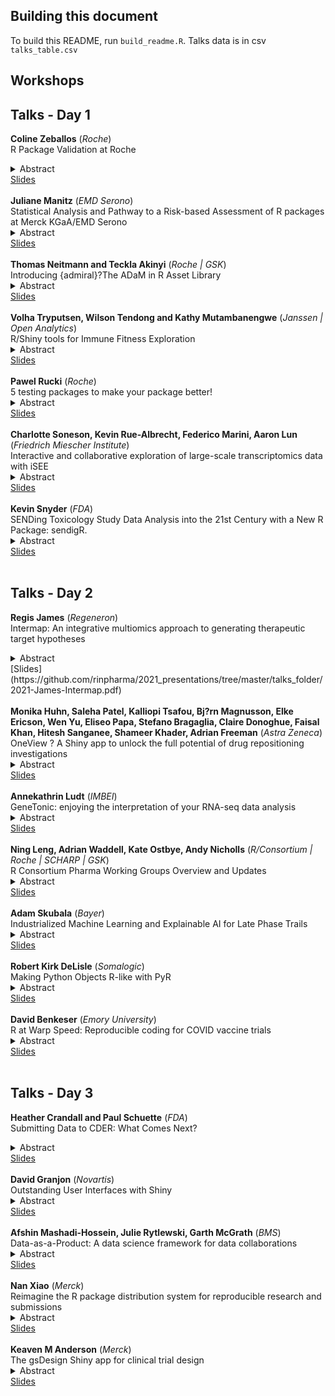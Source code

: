 ## Building this document

To build this README, run `build_readme.R`. Talks data is in csv `talks_table.csv`

## Workshops




## Talks - Day  1 

<strong>Coline Zeballos</strong> (<i>Roche</i>)<br>R Package Validation at Roche<details><summary>Abstract</summary></p>R package validation is in all our minds since the pharmaceutical industry started moving away from SAS to R for its statistical analysis and regulatory submissions. Opting for open source programming requires to revisit our way of validating code, internally but also in a cross-Pharma effort when it comes to CRAN. Roche will present its approach to R package validation, and share some material for you to apply.</p></details>[Slides](https://github.com/rinpharma/2021_presentations/tree/master/talks_folder/2021-Zeballos-R_Package_Validation_Roche.pdf)<br><br> <strong>Juliane Manitz</strong> (<i>EMD Serono</i>)<br>Statistical Analysis and Pathway to a Risk-based Assessment of R packages at Merck KGaA/EMD Serono<details><summary>Abstract</summary></p>Like many other companies, Merck KGaA/EMD Serono has embarked on their journey to enable the use R for regulatory submissions. Following the framework introduced by the R validation hub (Nicholls et al., 2020), we started to develop an algorithm to qualify a CRAN package as a Merck standard package. In a nutshell: If an R package passes the installation qualification and successfully executes available tests, the package will be made available to the user. Then, an automated risk assessment of R packages is performed based on the test coverage score (more is better) and the riskmetric score generated from the meta-information (smaller is better). If pre-defined thresholds are fulfilled, the package is qualified as Merck standard package, otherwise an explicit (manual) risk assessment is needed. In this presentation, we introduce our pathway to a risk-based assessment of R packages at Merck. We provide relevant details on the statistical analysis which led to the definition of thresholds supporting a robust classification of CRAN packages as Merck standard packages. We want to inspire other companies and seek feedback from the community.</p></details>[Slides](https://github.com/rinpharma/2021_presentations/tree/master/talks_folder/2021-Manitz-Risk_Based_Assessment.pdf)<br><br> <strong>Thomas Neitmann and Teckla Akinyi</strong> (<i>Roche | GSK</i>)<br>Introducing {admiral}?The ADaM in R Asset Library<details><summary>Abstract</summary></p></p></details>[Slides](https://github.com/rinpharma/2021_presentations/tree/master/talks_folder/2021-Neitmann-Admiral.pptx)<br><br> <strong>Volha Tryputsen, Wilson Tendong and Kathy Mutambanengwe</strong> (<i>Janssen | Open Analytics</i>)<br>R/Shiny tools for Immune Fitness Exploration<details><summary>Abstract</summary></p></p></details>[Slides](https://github.com/rinpharma/2021_presentations/tree/master/talks_folder/2021-Tryputsen-Immune_Fitness_Exploration.pdf)<br><br> <strong>Pawel Rucki</strong> (<i>Roche</i>)<br>5 testing packages to make your package better!<details><summary>Abstract</summary></p>In this short talk I will present few packages that can be used inside package testing framework that will help to increase overall quality of a package. The main point of focus would be static R code analysis tools such as well-known {{codetools}} or {{lintr}} and also less popular packages such as {{prefixer}}. For each of them, I am going to give a short introduction, present its configuration capabilities and how to use them within {{testthat}} framework.</p></details>[Slides](https://github.com/rinpharma/2021_presentations/tree/master/talks_folder/2021-Rucki-5_Testing_Packages.pptx)<br><br> <strong>Charlotte Soneson, Kevin Rue-Albrecht, Federico Marini, Aaron Lun</strong> (<i>Friedrich Miescher Institute</i>)<br>Interactive and collaborative exploration of large-scale transcriptomics data with iSEE<details><summary>Abstract</summary></p>Detailed exploration of large transcriptomics datasets, increasingly available at single-cell resolution, is a time-consuming task which often requires the complementary skill sets of data analysts and experimental scientists to complete analyses and interpretation in an efficient manner. The iSEE (Interactive SummarizedExperiment Explorer) R/Bioconductor software package (https://bioconductor.org/packages/iSEE/), built on the shiny R framework, provides a general-purpose graphical interface for exploring any rectangular dataset with additional sample and feature annotations, such as single-cell RNA-seq data. Users can create, configure, and interact with the iSEE interface, enabling quick iterations of data visualization. This facilitates generation of new scientific hypotheses and insights into biological phenomena, and empowers a wide range of researchers to explore their data in depth. iSEE also guarantees the reproducibility of the analysis, by reporting the code generating all the output elements as well as the layout and configuration of the user interface. The combination of interactivity and reproducibility makes iSEE an ideal candidate to bridge and complement the expertise of researchers, who are able to design flexible, accessible, and robust dashboards that can also be directly shared and deployed in collaborative contexts - connecting large data collections to broad audiences, thus further increasing the value of generated research data.</p></details>[Slides](https://github.com/rinpharma/2021_presentations/tree/master/talks_folder/2021-Soneson-Large_Scale_Transcriptomics.pdf)<br><br> <strong>Kevin Snyder</strong> (<i>FDA</i>)<br>SENDing Toxicology Study Data Analysis into the 21st Century with a New R Package: sendigR.<details><summary>Abstract</summary></p>The CDISC-SEND data standard has created new opportunities for collaborative development of open-source software solutions to facilitate cross-study analyses of toxicology study data. A public private partnership between BioCelerate and FDA/CDER was established in part to develop and publicize novel methods of extracting value from SEND datasets. As part of this work in collaboration with PHUSE, an R package, sendigR, has been developed to enable end users to easily construct a relational database from any collection of SEND datasets and then query that database to perform cross-study analyses. The package includes an R Shiny application with a graphical user interface, allowing users who are not familiar with the R programming language to perform cross-study analysis. Experienced R programmers, on the other hand, will be able to integrate the package functions into their own custom scripts/packages and potentially contribute improvements to the functionality of sendigR.</p></details>[Slides](https://github.com/rinpharma/2021_presentations/tree/master/talks_folder/2021-Snyder-SENDing_Toxicology_Study_Data_Analysis.pptx)<br><br>

## Talks - Day  2 

<strong>Regis James</strong> (<i>Regeneron</i>)<br>Intermap: An integrative multiomics approach to generating therapeutic target hypotheses<details><summary>Abstract</summary></p>In this talk, we will be discussing an architecturally and bioinformatically multi-layered integrative multiomic approach to the development of target hypotheses.

Scientists work to help pharmaceutical companies advance towards the identification of potent therapeutics on a daily basis. In some scenarios, biological scientists can develop therapeutic tools without a specific target in mind. In this case, they would like to generate a list of potential targets for their tools, within a given set of parameters for the delivery. However, combing through all of the appropriate databases to find these targets that have the appropriate molecular biology characteristics, viable mouse models that recapitulate the human disease phenotypes, and pathologies in the tissues of interest, to generate this list is very difficult to perform manually.

This work requires making recursive decisions from the present wealth of biological literature and its data at scale. Such decision-making is a herculean task that requires the simultaneous propagated joins of annotated entity catalogs (genes, knockout mice, diseases, structured vocabulary terms, etc.) and, orthogonally, recursive filtration of hierarchical associations between those entities and controlled biomedical vocabularies.

To streamline and accelerate this process, we used public data repositories (Uniprot, National Center for Biotechnology Information, International Mouse Phenotyping Consortium, Online Mendelian Inheritance in Man), ontologies (Gene Ontology, Mammalian Phenotype Ontology, Human Phenotype Ontology), and their multi-species (mouse, human) entity annotations to populate and index a MySQL relational database and a Neo4j graph database with their descriptive and relational properties.

We then built an API (application programming interface) via the plumber package for R to dynamically generate optimized SQL and Neo4j Cypher queries that interact with the MySQL database, via the RMariaDB package for R, and the Neo4j graph database, via the neo4r package for R, to fuse data across the ingested biomedical repository data and use the yielded results to generate parseable JSON objects.

Finally, we built a user-friendly shiny app for constructing and submitting queries via the API, parsing the JSON API outputs, and providing interactive network visualizations of the queries via the VisNet package for R, in-depth explanations of how the results were generated, and links to external resources for further relevant scientific data. We delivered this app to fellow scientist collaborators via RStudio Connect, enabling these biologists to, within milliseconds, leverage high-dimensional, multi-species relationships to identify potential targets.
</p></details>[Slides](https://github.com/rinpharma/2021_presentations/tree/master/talks_folder/2021-James-Intermap.pdf)<br><br> <strong>Monika Huhn, Saleha Patel, Kalliopi Tsafou, Bj?rn Magnusson, Elke Ericson, Wen Yu, Eliseo Papa, Stefano Bragaglia, Claire Donoghue, Faisal Khan, Hitesh Sanganee, Shameer Khader, Adrian Freeman</strong> (<i>Astra Zeneca</i>)<br>OneView ? A Shiny app to unlock the full potential of drug repositioning investigations<details><summary>Abstract</summary></p>Drug repositioning is an area of growing interest in drug development that can accelerate the discovery of new treatment options to benefit patients worldwide. Briefly, drug repositioning refers to the systematic investigation of a novel disease indication for a drug molecule. Drug repositioning can be accelerated using various tools and technologies, including intelligent dashboards, data integration and human-in-the-loop machine learning. A typical drug repositioning investigation generates a large amount that often needs to be linked and interpreted using a visual grammar familiar to various scientific groups leading drug repositioning investigation. We developed OneView - a shiny app that enables seamless integration, computing and visualization to accelerate drug repositioning investigations. As in many clinical and pre-clinical projects, the problem that OneView tries to solve is to connect biologists and clinicians with the data in a meaningful way. The core data behind the dashboard are from an analysis comparing transcriptomic signatures of drug molecules with hundreds of disease transcriptomic signatures, creating connections between a compound and diseases based on an inverse correlation between the transcriptomic signatures. To fully understand the significance of the relationships, OneView provides a dynamic dashboard enabling scientists to filter/search within the data, follow connections through multiple datasets, and provide meaningful interactive visualizations. We have incorporated additional data from several internal knowledge repositories to find further evidence to substantiate potential links between a compound and a disease. 
From a technical aspect, the most challenging part has been visualizing the data in the best way. A lot of the interesting information is in the standard connections of different elements in the data - such as common genes in multiple mappings between compound and disease signatures. In many cases, network plots were too busy to display those connections meaningfully. Instead, UpSet plots were found the best way to visualize interactions between multiple sets. While several packages are implementing UpSet plots in R, none of them allowed for interactive visualizations. To allow interaction with the visualization and further drilling down the data by selecting bars in the graph, we implemented our version of UpSet plots using the JavaScript library D3.</p></details>[Slides](https://github.com/rinpharma/2021_presentations/tree/master/talks_folder/2021-Huhn-OneView.html)<br><br> <strong>Annekathrin Ludt</strong> (<i>IMBEI</i>)<br>GeneTonic: enjoying the interpretation of your RNA-seq data analysis<details><summary>Abstract</summary></p>RNA-seq transcriptome analysis workflows often generate the essential information (data and results) distributed among a variety of different tabular files and formats, e.g. raw and normalized expression values, results of differential gene expression analysis, or functional enrichment analysis. The efficient interpretation of the results can be hampered due to this fragmentation, and the same can happen even when providing static analysis reports. 
We developed the GeneTonic package (https://bioconductor.org/packages/GeneTonic/), containing a Shiny application which provides an efficient and interactive solution to combine the results of RNA-seq analysis. GeneTonic assists users in the identification of relevant functional patterns, as well as their contextualization in the data and results at hand, with interactivity (to make the analysis simple and accessible) and reproducibility (via RMarkdown reports) to simplify the integration of all components and communication of results. 
With GeneTonic, researchers can generate a variety of visualizations, including bird?s eye perspective summaries (with interactive bipartite gene-geneset graphs or enrichment maps) as well as detailed information and visualizations of individual genes and gene-sets. These can be further inspected via drill-down actions that display additional content in specific elements of the user interface, streamlining analysis, interpretation, and knowledge extraction of transcriptome data for a broad spectrum of collaborating scientists. 
(https://doi.org/10.1101/2021.05.19.444862)</p></details>[Slides](https://github.com/rinpharma/2021_presentations/tree/master/talks_folder/2021-Ludt-GeneTonic.pptx)<br><br> <strong>Ning Leng, Adrian Waddell, Kate Ostbye, Andy Nicholls</strong> (<i>R/Consortium | Roche | SCHARP | GSK</i>)<br>R Consortium Pharma Working Groups Overview and Updates<details><summary>Abstract</summary></p>In this talk, we would like to provide updates on the four biopharmaceutical industry focused R consortium cross-industry working groups. These working groups have a similar overall objective to support the use of R within the biopharmaceutical industry, with complementary scopes. We would also like to call for volunteers for these three working groups (these working groups are open to everyone). R-based submission pilots to FDA provide example R-submission materials to the public, identify potential gaps in R based submissions - Presenter Ning Leng (Roche). R table for regulatory reporting develop packages and white papers for generating tables in R to fulfill regulatory requirements - Presenter Adrian Waddell (Roche). R certificates R trainings and certification for the SAS->R transition - Presenter Kate Ostbye (SCHARP). R adoption series A series of webinars focusing on adoption of R - Presenter Andy Nicholls (GSK).</p></details>[Slides](https://github.com/rinpharma/2021_presentations/tree/master/talks_folder/2021-Leng-R_Consortium_Update.pdf)<br><br> <strong>Adam Skubala</strong> (<i>Bayer</i>)<br>Industrialized Machine Learning and Explainable AI for Late Phase Trails<details><summary>Abstract</summary></p>Terms like "digitalization", "machine learning (ML)" or "artificial intelligence (AI)" are more than just buzzwords these days. Databases are analyzed worldwide with modern algorithms and entire industries are making data-driven decisions at an even faster pace. In Pharma, it is not enough to get the prediction (the what). The model must also explain how it came to the prediction (the why). ML models can only be debugged and audited when they can be interpreted, which then allows for fairness, robustness and trust. Presently, however, the amount, complexity, variety, and speed of clinical data runs the risk of leaving us knowing less about our compounds than regulatory bodies. While the capabilities of ML and AI have received much attention, their role in clinical development has now moved from the theoretical to practical application stage. Using industrialized ML/AI tools, can detect clinically relevant, highly complex safety/efficacy signals that are not identifiable via classical approaches that force hypotheses on the data. By deriving the best hypothesis given the data, ML is currently the best available methodology to create holistic mathematical models of complex (biological) systems using all available data and variables while complementing findings from classical approaches.
We, the Biomarker & Data Insight Group at Bayer, have developed a MLAI pipeline in R. Our MLAI pipeline is comprised of four core-modules (data preprocessing, modeling / hyperparameter tuning, higher order interaction analysis and reporting) using most of the available data of late phase trails covering standard endpoint types (time-to-event, class and continuous.). Each core module has its own created internal R package integrating several R packages (e.g. tidyverse, tidymodels, mlr3, iml, Rmarkdown, Shiny,...). The pipeline is an industrialized, mature and validated software product with continuous delivery and continuous deployment.
Something special about this pipeline is that we have the effort to open the "black box" using explainable AI. With these extra tools, we can understand better why a certain variable is relevant for the prediction, reveal the nature of its relationship (monotonic or non-monotonic) with the outcome, and make the ML results more understandable and meaningful for clinicians.</p></details>[Slides](https://github.com/rinpharma/2021_presentations/tree/master/talks_folder/2021-Skubala-Industrialized_ML.pdf)<br><br> <strong>Robert Kirk DeLisle</strong> (<i>Somalogic</i>)<br>Making Python Objects R-like with PyR<details><summary>Abstract</summary></p>R and Python compose the fundamental tools used by data scientists across industries including pharma and biotech. With a rich set of analytical packages in both language domains, analysts who are able to work with both possess a significantly larger selection of tools in their toolbox compared to single language analysts. To consolidate these camps, the reticulate package has played a fundamental and critical role in enabling the direct use of Python from the R console. Additionally, integration of Python capabilities into the RStudio IDE allows single point of access to both languages and their integration. Once a Python module or class is imported, however, accessing methods and attributes from R requires the usage of the $ operator in a way that is not completely consistent with typical R code and creates challenges for integration of objects or models developed in both languages. The result can become a mixture of R-esque and Python-like code that can resemble two different language structures, despite the efforts to combine them. In order to provide analysts an environment in which Python modules and classes can be used as though they were R-native objects, SomaLogic developed the PyR package. This package consists of a set of Python classes that wrap Python objects and a set of S3 methods providing wrappers to those imported classes. A model object hierarchy defining the expected interfaces for the Python components provides an overall architecture enabling introduction of new Python capabilities in a way that appears to the user to be native R code.</p></details>[Slides](https://github.com/rinpharma/2021_presentations/tree/master/talks_folder/2021-DeLisle-PyR.pdf)<br><br> <strong>David Benkeser</strong> (<i>Emory University</i>)<br>R at Warp Speed: Reproducible coding for COVID vaccine trials<details><summary>Abstract</summary></p>(The) Operation (formally known as) Warp Speed is a joint venture between pharma and government to bring COVID-19 vaccines to market at unprecedented speed. A key tenet of the program is to generate the data needed to establish correlates of vaccine protection -- immune responses that predict the level of protective efficacy of the vaccines. Our team was tasked with designing an analysis plan and the code needed to analyze the data and produce results that answered these key questions. However, lacking full FDA approval of their products, some vaccine manufacturers were highly protective of their data. Thus, our team was faced with the challenge of building an analysis pipeline capable of analyzing data that we have never seen, on servers that we do not have access to, all under the extreme time pressure associated with COVID vaccine development. In this talk, I will describe the R-based set of tools that we used to achieve this goal and some lessons learned along the way.</p></details>[Slides](https://benkeser.github.io/rpharma2021/#1)<br><br>

## Talks - Day  3 

<strong>Heather Crandall and Paul Schuette</strong> (<i>FDA</i>)<br>Submitting Data to CDER: What Comes Next?<details><summary>Abstract</summary></p></p></details>[Slides](https://github.com/rinpharma/2021_presentations/tree/master/talks_folder/2021-Crandall-Schuette-Submitting_CDER.pdf)<br><br> <strong>David Granjon</strong> (<i>Novartis</i>)<br>Outstanding User Interfaces with Shiny<details><summary>Abstract</summary></p>In recent years, R users' understanding of Shiny has greatly increased but so have client expectations. While one of Shiny?s greatest strengths is that it allows producing web applications solely from R code, meeting client?s more delicate expectations will often involve going beyond R code and work with HTML, CSS, and JavaScript. We recognize that R developers tend not to be familiar with the latter as they generally do not have significant background in web development, these may therefore appear daunting at first. In this talk, I?ll present my journey toward the creation of the RinteRface organization, powering many Shiny extensions like {bs4Dash} or {shinyMobile} as well as the work in progress "Outstanding user interfaces with Shiny" book (https://divadnojnarg.github.io/outstanding-shiny-ui/), exposing some keys to design amazing user experiences.</p></details>[Slides](https://peaceful-carson-6644ca.netlify.app/?panelset5=%25F0%259F%258E%25A8-part-12&panelset6=variables2&panelset7=%25F0%259F%2593%25A3-meet-%257Bpacker%257D2&panelset8=renderui-causes-lags2&panelset9=%25F0%259F%2593%25A3-meet-%257Bcharpente%257D2#1)<br><br> <strong>Afshin Mashadi-Hossein, Julie Rytlewski, Garth McGrath</strong> (<i>BMS</i>)<br>Data-as-a-Product: A data science framework for data collaborations<details><summary>Abstract</summary></p>For data science teams, data preparation takes substantial investment of time, data science expertise and subject matter proficiency. However, as the name implies, data preparation is typically viewed merely as a means to an end, encouraging creation of expensive but often single-use and fragile elements in data analysis workflows.
Rather than seeing data preparation as an obstacle to be removed, we propose a framework that recognizes the time and expertise invested in data preparation and seeks to maximize the value that can be derived from it. Viewing analysis-ready data as a multi-purpose, modularly built product that should lend itself to collaborative development and maintenance, the framework of Data-as-a-Product (DaaP) aims to remove barriers to version tracking and collaborative data development and maintenance. Specifically, the framework, which is entirely implemented in R, enables joint code and data versioning based on git, standardizes metadata capture, tracks R packages used, and encourages best practices such as adherence to functional programming and use of data testing. Collectively, the patterns established by the DaaP framework can help data science teams transition from developing expensive, single-use "wrangled" datasets to building maintainable, version-controlled, and extendable data products that could serve as reliable components of their data analyses workflows.</p></details>[Slides](https://github.com/rinpharma/2021_presentations/tree/master/talks_folder/2021-Mashadi_Hossein-DaaP.pdf)<br><br> <strong>Nan Xiao</strong> (<i>Merck</i>)<br>Reimagine the R package distribution system for reproducible research and submissions<details><summary>Abstract</summary></p>In this talk, we will discuss an infrastructure-free R package exchange and distribution system. The components include: {pkglite} for compact package representations, {cleanslate} for portable R environments, and {pkglink} for runtime dependency resolution. We will also discuss its potential applications in reproducible research and submissions.</p></details>[Slides](https://github.com/rinpharma/2021_presentations/tree/master/talks_folder/2021-Xiao-R_Package_Submissions.pdf)<br><br> <strong>Keaven M Anderson</strong> (<i>Merck</i>)<br>The gsDesign Shiny app for clinical trial design<details><summary>Abstract</summary></p></p></details>[Slides](https://github.com/rinpharma/2021_presentations/tree/master/talks_folder/2021-Anderson-gsDesign.html)<br><br>